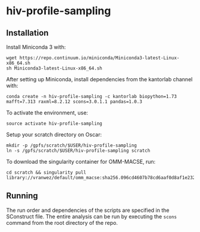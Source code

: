 # hiv-profile-sampling

## Installation

Install Miniconda 3 with:

    wget https://repo.continuum.io/miniconda/Miniconda3-latest-Linux-x86_64.sh
    sh Miniconda3-latest-Linux-x86_64.sh

After setting up Miniconda, install dependencies from the kantorlab channel with:

    conda create -n hiv-profile-sampling -c kantorlab biopython=1.73 mafft=7.313 raxml=8.2.12 scons=3.0.1.1 pandas=1.0.3

To activate the environment, use:

    source activate hiv-profile-sampling

Setup your scratch directory on Oscar:

    mkdir -p /gpfs/scratch/$USER/hiv-profile-sampling
    ln -s /gpfs/scratch/$USER/hiv-profile-sampling scratch

To download the singularity container for OMM-MACSE, run:

    cd scratch && singularity pull library://vranwez/default/omm_macse:sha256.096cd4607b78cd6aaf0d8af1e232e43824405320d155c5343f9c0a713595976c

## Running

The run order and dependencies of the scripts are specified in the SConstruct
file.  The entire analysis can be run by executing the `scons` command from the
root directory of the repo.

